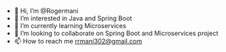- 👋 Hi, I’m @Rogermani
- 👀 I’m interested in Java and Spring Boot
- 🌱 I’m currently learning Microservices
- 💞️ I’m looking to collaborate on Spring Boot and Microservices project
- 📫 How to reach me rrmani302@gmail.com

<!---
Rogermani/Rogermani is a ✨ special ✨ repository because its `README.md` (this file) appears on your GitHub profile.
You can click the Preview link to take a look at your changes.
--->
